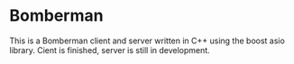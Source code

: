 # Bomberman

This is a Bomberman client and server written in C++ using the boost asio library.
Cient is finished, server is still in development.
